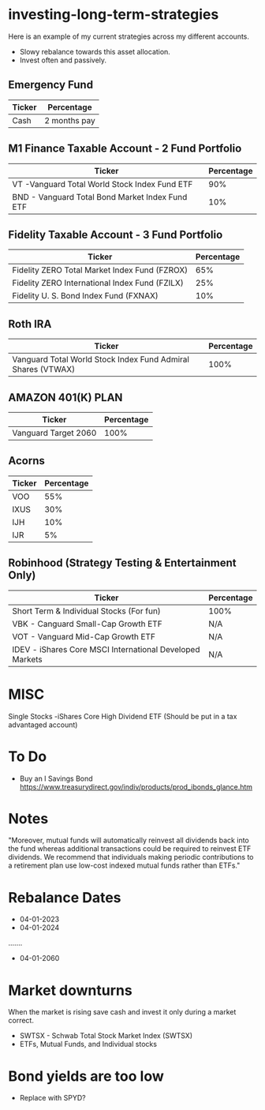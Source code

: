 # investing-long-term-strategies
Here is an example of my current strategies across my different accounts. 
- Slowy rebalance towards this asset allocation. 
- Invest often and passively. 
## Emergency Fund

| Ticker      | Percentage  |
| ----------- | ----------- |
| Cash| 2 months pay         |
## M1 Finance Taxable Account - 2 Fund Portfolio

| Ticker      | Percentage  |
| ----------- | ----------- |
| VT -Vanguard Total World Stock Index Fund ETF | 90%         |
| BND - Vanguard Total Bond Market Index Fund ETF       |10%          |

## Fidelity Taxable Account - 3 Fund Portfolio 
| Ticker      | Percentage  |
| ----------- | ----------- |
| Fidelity ZERO Total Market Index Fund (FZROX) | 65% |
| Fidelity ZERO International Index Fund (FZILX) | 25% |
| Fidelity U. S. Bond Index Fund (FXNAX) | 10%         |

## Roth IRA  
| Ticker      | Percentage  |
| ----------- | ----------- |
|Vanguard Total World Stock Index Fund Admiral Shares (VTWAX)| 100%|

## AMAZON 401(K) PLAN 
| Ticker      | Percentage  |
| ----------- | ----------- |
| Vanguard Target 2060       | 100%        |
## Acorns
| Ticker      | Percentage  |
| ----------- | ----------- |
| VOO      | 55%        |
| IXUS    | 30%        |
| IJH     | 10%        |
| IJR     | 5%        |
## Robinhood (Strategy Testing & Entertainment Only) 
| Ticker      | Percentage  |
| ----------- | ----------- |
| Short Term & Individual Stocks (For fun)  | 100%        |
| VBK - Canguard Small-Cap Growth ETF  | N/A     |
| VOT - Vanguard Mid-Cap Growth ETF  | N/A     |
| IDEV - iShares Core MSCI International Developed Markets  | N/A   |
# MISC 
Single Stocks 
-iShares Core High Dividend ETF (Should be put in a tax advantaged account) 
# To Do 
 - Buy an I Savings Bond https://www.treasurydirect.gov/indiv/products/prod_ibonds_glance.htm 
# Notes 
"Moreover, mutual funds will automatically
reinvest all dividends back into the fund whereas additional
transactions could be required to reinvest ETF dividends. We
recommend that individuals making periodic contributions to a
retirement plan use low-cost indexed mutual funds rather than
ETFs."
# Rebalance Dates 
- 04-01-2023
- 04-01-2024


.......
- 04-01-2060

# Market downturns
When the market is rising save cash and invest it only during a market correct. 
- SWTSX - Schwab Total Stock Market Index (SWTSX) 
- ETFs, Mutual Funds, and Individual stocks 
# Bond yields are too low 
- Replace with SPYD? 

